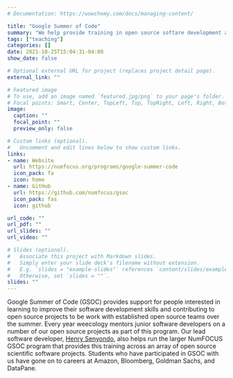 ```yaml
---
# Documentation: https://wowchemy.com/docs/managing-content/

title: "Google Summer of Code"
summary: "We help provide training in open source softare development as part of the Google Summer of Code program"
tags: ["teaching"]
categories: []
date: 2021-10-25T15:04:31-04:00
show_date: false

# Optional external URL for project (replaces project detail page).
external_link: ""

# Featured image
# To use, add an image named `featured.jpg/png` to your page's folder.
# Focal points: Smart, Center, TopLeft, Top, TopRight, Left, Right, BottomLeft, Bottom, BottomRight.
image:
  caption: ""
  focal_point: ""
  preview_only: false

# Custom links (optional).
#   Uncomment and edit lines below to show custom links.
links:
- name: Website
  url: https://numfocus.org/programs/google-summer-code
  icon_pack: fa
  icon: home
- name: GitHub
  url: https://github.com/numfocus/gsoc
  icon_pack: fas
  icon: github

url_code: ""
url_pdf: ""
url_slides: ""
url_video: ""

# Slides (optional).
#   Associate this project with Markdown slides.
#   Simply enter your slide deck's filename without extension.
#   E.g. `slides = "example-slides"` references `content/slides/example-slides.md`.
#   Otherwise, set `slides = ""`.
slides: ""
---
```


Google Summer of Code (GSOC) provides support for people interested in learning to improve their software development skills and contributing to open source projects to be work with established open source teams over the summer. Every year weecology mentors junior software developers on a number of our open source projects as part of this program. Our lead software developer, [Henry Senyondo](/author/henry-senyondo/), also helps run the larger NumFOCUS GSOC program that provides this training across an array of open source scientific software projects. Students who have participated in GSOC with us have gone on to careers at Amazon, Bloomberg, Goldman Sachs, and DataPane.